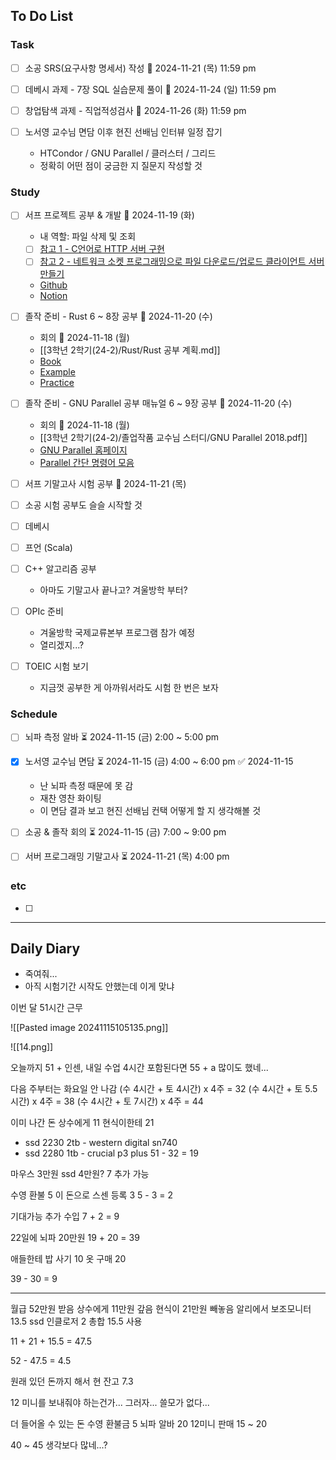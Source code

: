 ## To Do List
### Task
- [ ] 소공 SRS(요구사항 명세서) 작성 📅 2024-11-21 (목) 11:59 pm
- [ ] 데베시 과제 - 7장 SQL 실습문제 풀이 📅 2024-11-24 (일) 11:59 pm
- [ ] 창업탐색 과제 - 직업적성검사 📅 2024-11-26 (화) 11:59 pm

- [ ] 노서영 교수님 면담 이후 현진 선배님 인터뷰 일정 잡기
	- HTCondor / GNU Parallel / 클러스터 / 그리드
	- 정확히 어떤 점이 궁금한 지 질문지 작성할 것

### Study
- [ ] 서프 프로젝트 공부 & 개발 📅 2024-11-19 (화)
	- 내 역할: 파일 삭제 및 조회
	- [ ] [참고 1 - C언어로 HTTP 서버 구현](https://fascination-euna.tistory.com/entry/P4C-W4-W5-C%EC%96%B8%EC%96%B4%EB%A1%9C-HTTP-%EC%84%9C%EB%B2%84-%EA%B5%AC%ED%98%84)
	- [ ] [참고 2 - 네트워크 소켓 프로그래밍으로 파일 다운로드/업로드 클라이언트 서버 만들기](https://codingwell.tistory.com/59)
	- [Github](https://github.com/2024-ServerProgramming/MultiThreading_WebHardServer)
	- [Notion](https://www.notion.so/13778461352780bc9d32eeb226a40321)
- [ ] 졸작 준비 - Rust 6 ~ 8장 공부 📅 2024-11-20 (수) 
	- 회의 📅 2024-11-18 (월) 
	- [[3학년 2학기(24-2)/Rust/Rust 공부 계획.md]]
	- [Book](https://doc.rust-kr.org/)
	- [Example](https://doc.rust-lang.org/rust-by-example/)
	- [Practice](https://practice.course.rs/)
- [ ] 졸작 준비 - GNU Parallel 공부 매뉴얼 6 ~ 9장 공부 📅 2024-11-20 (수)
	- 회의 📅 2024-11-18 (월) 
	- [[3학년 2학기(24-2)/졸업작품 교수님 스터디/GNU Parallel 2018.pdf]]
	- [GNU Parallel 홈페이지](https://www.gnu.org/software/parallel/man.html)
	- [Parallel 간단 명령어 모음](https://www.gnu.org/software/parallel/parallel_cheat.pdf)
- [ ] 서프 기말고사 시험 공부 📅 2024-11-21 (목) 

- [ ] 소공 시험 공부도 슬슬 시작할 것
- [ ] 데베시
- [ ] 프언 (Scala)

- [ ] C++ 알고리즘 공부
	- 아마도 기말고사 끝나고? 겨울방학 부터?
- [ ] OPIc 준비
	- 겨울방학 국제교류본부 프로그램 참가 예정
	- 열리겠지...?
- [ ] TOEIC 시험 보기
	- 지금껏 공부한 게 아까워서라도 시험 한 번은 보자

### Schedule
- [ ] 뇌파 측정 알바 ⏳ 2024-11-15 (금) 2:00 ~ 5:00 pm
- [x] 노서영 교수님 면담 ⏳ 2024-11-15 (금) 4:00 ~ 6:00 pm ✅ 2024-11-15
	- 난 뇌파 측정 때문에 못 감
	- 재찬 영찬 화이팅
	- 이 면담 결과 보고 현진 선배님 컨택 어떻게 할 지 생각해볼 것
- [ ] 소공 & 졸작 회의 ⏳ 2024-11-15 (금) 7:00 ~ 9:00 pm

- [ ] 서버 프로그래밍 기말고사 ⏳ 2024-11-21 (목) 4:00 pm

### etc
- [ ] 

---
## Daily Diary
- 죽여줘...
- 아직 시험기간 시작도 안했는데 이게 맞냐

이번 달 51시간 근무

![[Pasted image 20241115105135.png]]

![[14.png]]

오늘까지 51 + 인센, 내일 수업 4시간 포함된다면 55 + a
많이도 했네...

다음 주부터는 화요일 안 나감
(수 4시간 + 토 4시간) x 4주 = 32
(수 4시간 + 토 5.5시간) x 4주 = 38
(수 4시간 + 토 7시간) x 4주 = 44

이미 나간 돈
상수에게 11
현식이한테 21
- ssd 2230 2tb - western digital sn740
- ssd 2280 1tb - crucial p3 plus
51 - 32 = 19

마우스 3만원 ssd 4만원? 
7 추가 가능

수영 환불 5
이 돈으로 스센 등록 3
5 - 3 = 2

기대가능 추가 수입 
7 + 2 = 9

22일에 뇌파 20만원
19 + 20 = 39

애들한테 밥 사기 10
옷 구매 20

39 - 30 = 9

---

월급 52만원 받음
상수에게 11만원 갚음
현식이 21만원 빼놓음
알리에서 보조모니터 13.5 ssd 인클로저 2
총합 15.5 사용

11 + 21 + 15.5 = 47.5

52 - 47.5 = 4.5

원래 있던 돈까지 해서 현 잔고 7.3

12 미니를 보내줘야 하는건가...
그러자... 쓸모가 없다...

더 들어올 수 있는 돈
수영 환불금 5
뇌파 알바 20
12미니 판매 15 ~ 20

40 ~ 45
생각보다 많네...?
